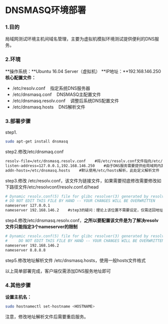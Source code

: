# DNSMASQ环境部署

### 1.目的

局域网测试环境主机间域名管理，主要为虚拟机模拟环境测试提供便利的DNS服务。

### 2.环境

**操作系统：**Ubuntu 16.04 Server（虚拟机）
**IP地址：**192.168.146.250
**核心配置文件：**

- /etc/resolv.conf    指定系统DNS服务器
- /etc/dnsmasq.conf    DNSMASQ主配置文件
- /etc/dnsmasq.resolv.conf    调整后系统DNS配置文件
- /etc/dnsmasq.hosts    DNS解析文件

### 3.部署步骤

step1.

```bash
sudo apt-get install dnsmasq
```

step2.修改/etc/dnsmaq.conf

```bash
resolv-file=/etc/dnsmasq.resolv.conf    #将/etc/resolv.conf文件指向/etc/dnsmasq.resolv.conf     ????此处有疑问
listen-address=127.0.0.1,192.168.146.250    #由于DNS服务需要提供给局域网内其他host使用，因此除本地回环外还需要静态IP
addn-hosts=/etc/dnsmasq.hosts    #默认使用/etc/hosts解析，此处定义解析文件
```



step3.修改 /etc/resolv.conf，该文件为链接文件，如果需要彻底修改需要修改如下路径文件/etc/resolvconf/resolv.conf.d/head

```bash
# Dynamic resolv.conf(5) file for glibc resolver(3) generated by resolvconf(8)
# DO NOT EDIT THIS FILE BY HAND -- YOUR CHANGES WILL BE OVERWRITTEN
nameserver 127.0.0.1
nameserver 192.168.146.2    #step3的疑问：理论上该位置不需要设定，仅需还回地址，解析任务将自动被转到/etc/dnsmasq.resolv.conf指定的dns，当然任然是本机

```


step4.修改/etc/dnsmasq.resolv.conf，**之所以要配置该文件是为了解决resolv文件只能指定3个nameserver的限制**
```bash
# Dynamic resolv.conf(5) file for glibc resolver(3) generated by resolvconf(8)
#     DO NOT EDIT THIS FILE BY HAND -- YOUR CHANGES WILL BE OVERWRITTEN
nameserver 192.168.146.2
nameserver 8.8.8.8
```
step5.修改地址解析文件 /etc/dnsmasq.hosts，使用一般hosts文件格式

以上简单部署完成，客户端仅需添加DNS服务地址即可

### 4.其他步骤

**设置主机名：**
```bash
sudo hostnamectl set-hostname <HOSTNAME>
```
注意，修改地址解析文件后需要重启服务。